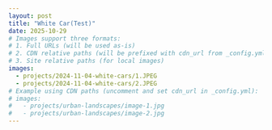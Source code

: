 ```yaml
---
layout: post
title: "White Car(Test)"
date: 2025-10-29
# Images support three formats:
# 1. Full URLs (will be used as-is)
# 2. CDN relative paths (will be prefixed with cdn_url from _config.yml)
# 3. Site relative paths (for local images)
images:
  - projects/2024-11-04-white-cars/1.JPEG
  - projects/2024-11-04-white-cars/2.JPEG
# Example using CDN paths (uncomment and set cdn_url in _config.yml):
# images:
#   - projects/urban-landscapes/image-1.jpg
#   - projects/urban-landscapes/image-2.jpg
---
```


